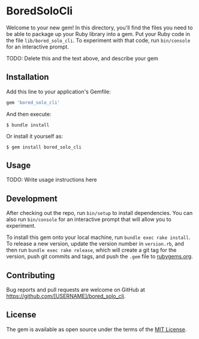 # BoredSoloCli

Welcome to your new gem! In this directory, you'll find the files you need to be able to package up your Ruby library into a gem. Put your Ruby code in the file `lib/bored_solo_cli`. To experiment with that code, run `bin/console` for an interactive prompt.

TODO: Delete this and the text above, and describe your gem

## Installation

Add this line to your application's Gemfile:

```ruby
gem 'bored_solo_cli'
```

And then execute:

    $ bundle install

Or install it yourself as:

    $ gem install bored_solo_cli

## Usage

TODO: Write usage instructions here

## Development

After checking out the repo, run `bin/setup` to install dependencies. You can also run `bin/console` for an interactive prompt that will allow you to experiment.

To install this gem onto your local machine, run `bundle exec rake install`. To release a new version, update the version number in `version.rb`, and then run `bundle exec rake release`, which will create a git tag for the version, push git commits and tags, and push the `.gem` file to [rubygems.org](https://rubygems.org).

## Contributing

Bug reports and pull requests are welcome on GitHub at https://github.com/[USERNAME]/bored_solo_cli.


## License

The gem is available as open source under the terms of the [MIT License](https://opensource.org/licenses/MIT).

